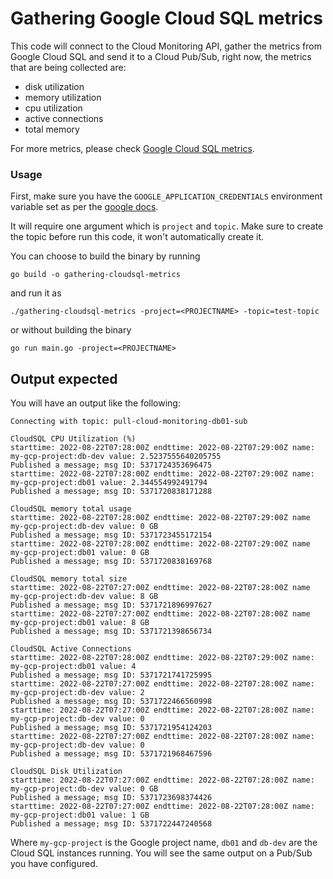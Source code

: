 # Gathering Google Cloud SQL metrics

This code will connect to the Cloud Monitoring API, gather the metrics from Google Cloud SQL and send it to a Cloud Pub/Sub, right now, the metrics that are being collected are:

- disk utilization
- memory utilization
- cpu utilization
- active connections 
- total memory

For more metrics, please check [Google Cloud SQL metrics](https://cloud.google.com/monitoring/api/metrics_gcp#gcp-cloudsql).

### Usage

First, make sure you have the `GOOGLE_APPLICATION_CREDENTIALS` environment variable set as per the [google docs](https://cloud.google.com/docs/authentication/production).

It will require one argument which is `project` and `topic`. Make sure to create the topic before run this code, it won't automatically create it.

You can choose to build the binary by running
```
go build -o gathering-cloudsql-metrics
```

and run it as
```
./gathering-cloudsql-metrics -project=<PROJECTNAME> -topic=test-topic
```

or without building the binary
```
go run main.go -project=<PROJECTNAME>
```

## Output expected
You will have an output like the following:

```
Connecting with topic: pull-cloud-monitoring-db01-sub

CloudSQL CPU Utilization (%)
starttime: 2022-08-22T07:28:00Z endttime: 2022-08-22T07:29:00Z name: my-gcp-project:db-dev value: 2.5237555640205755
Published a message; msg ID: 5371724353696475
starttime: 2022-08-22T07:28:00Z endttime: 2022-08-22T07:29:00Z name: my-gcp-project:db01 value: 2.344554992491794
Published a message; msg ID: 5371720838171288

CloudSQL memory total usage
starttime: 2022-08-22T07:28:00Z endttime: 2022-08-22T07:29:00Z name my-gcp-project:db-dev value: 0 GB
Published a message; msg ID: 5371723455172154
starttime: 2022-08-22T07:28:00Z endttime: 2022-08-22T07:29:00Z name my-gcp-project:db01 value: 0 GB
Published a message; msg ID: 5371720838169768

CloudSQL memory total size
starttime: 2022-08-22T07:27:00Z endttime: 2022-08-22T07:28:00Z name my-gcp-project:db-dev value: 8 GB
Published a message; msg ID: 5371721896997627
starttime: 2022-08-22T07:27:00Z endttime: 2022-08-22T07:28:00Z name my-gcp-project:db01 value: 8 GB
Published a message; msg ID: 5371721398656734

CloudSQL Active Connections
starttime: 2022-08-22T07:28:00Z endttime: 2022-08-22T07:29:00Z name: my-gcp-project:db01 value: 4
Published a message; msg ID: 5371721741725995
starttime: 2022-08-22T07:27:00Z endttime: 2022-08-22T07:28:00Z name: my-gcp-project:db-dev value: 2
Published a message; msg ID: 5371722466560998
starttime: 2022-08-22T07:27:00Z endttime: 2022-08-22T07:28:00Z name: my-gcp-project:db-dev value: 0
Published a message; msg ID: 5371721954124203
starttime: 2022-08-22T07:27:00Z endttime: 2022-08-22T07:28:00Z name: my-gcp-project:db-dev value: 0
Published a message; msg ID: 5371721968467596

CloudSQL Disk Utilization
starttime: 2022-08-22T07:27:00Z endttime: 2022-08-22T07:28:00Z name: my-gcp-project:db-dev value: 0 GB
Published a message; msg ID: 5371723698374426
starttime: 2022-08-22T07:27:00Z endttime: 2022-08-22T07:28:00Z name: my-gcp-project:db01 value: 1 GB
Published a message; msg ID: 5371722447240568
```

Where `my-gcp-project` is the Google project name, `db01` and `db-dev` are the Cloud SQL instances running. You will see the same output on a Pub/Sub you have configured.